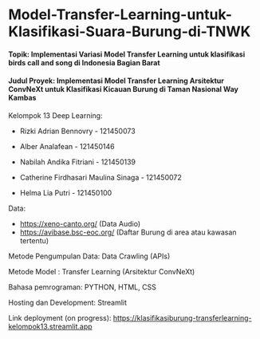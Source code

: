 # Model-Transfer-Learning-untuk-Klasifikasi-Suara-Burung-di-TNWK


#### Topik: Implementasi Variasi Model Transfer Learning untuk klasifikasi birds call and song di Indonesia Bagian Barat

#### Judul Proyek: Implementasi Model Transfer Learning Arsitektur ConvNeXt untuk Klasifikasi Kicauan Burung di Taman Nasional Way Kambas



Kelompok 13 Deep Learning:

- Rizki Adrian Bennovry - 121450073 
  
- Alber Analafean - 121450146 
  
- Nabilah Andika Fitriani - 121450139 

- Catherine Firdhasari Maulina Sinaga - 121450072
  
- Helma Lia Putri - 121450100


Data: 
- https://xeno-canto.org/ (Data Audio)
- https://avibase.bsc-eoc.org/ (Daftar Burung di area atau kawasan tertentu)

Metode Pengumpulan Data: Data Crawling (APIs)

Metode Model : Transfer Learning (Arsitektur ConvNeXt)

Bahasa pemrograman: PYTHON, HTML, CSS

Hosting dan Development: Streamlit

Link deployment (on progress): https://klasifikasiburung-transferlearning-kelompok13.streamlit.app
